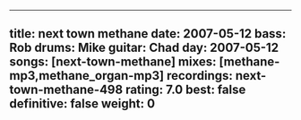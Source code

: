 
---
title: next town methane
date: 2007-05-12
bass:	Rob
drums:	Mike
guitar:	Chad
day: 2007-05-12
songs: [next-town-methane]
mixes: [methane-mp3,methane_organ-mp3]
recordings: next-town-methane-498
rating: 7.0
best: false
definitive: false
weight: 0
---
